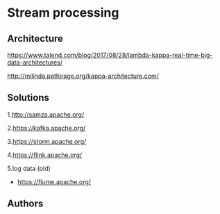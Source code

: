Stream processing
=================

Architecture
------------

https://www.talend.com/blog/2017/08/28/lambda-kappa-real-time-big-data-architectures/

http://milinda.pathirage.org/kappa-architecture.com/

Solutions
---------

1.http://samza.apache.org/

2.https://kafka.apache.org/

3.https://storm.apache.org/

4.https://flink.apache.org/

5.log data (old)

- https://flume.apache.org/

Authors
-------
